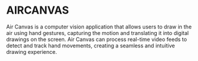 # AIRCANVAS
Air Canvas is a computer vision application that allows users to draw in the air using hand gestures, capturing the motion and translating it into digital drawings on the screen. Air Canvas can process real-time video feeds to detect and track hand movements, creating a seamless and intuitive drawing experience.
